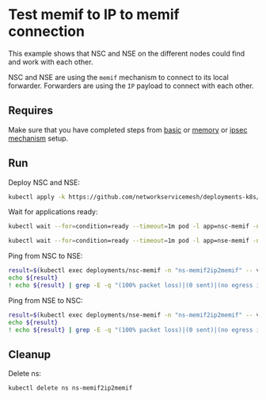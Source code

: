 # Test memif to IP to memif connection

This example shows that NSC and NSE on the different nodes could find and work with each other.

NSC and NSE are using the `memif` mechanism to connect to its local forwarder.
Forwarders are using the `IP` payload to connect with each other.

## Requires

Make sure that you have completed steps from [basic](../../basic) or [memory](../../memory) or [ipsec mechanism](../../ipsec_mechanism) setup.

## Run

Deploy NSC and NSE:
```bash
kubectl apply -k https://github.com/networkservicemesh/deployments-k8s/examples/use-cases/Memif2IP2Memif?ref=0cdb6ebc4467b7287700771a225a526d69b26013
```

Wait for applications ready:
```bash
kubectl wait --for=condition=ready --timeout=1m pod -l app=nsc-memif -n ns-memif2ip2memif
```
```bash
kubectl wait --for=condition=ready --timeout=1m pod -l app=nse-memif -n ns-memif2ip2memif
```

Ping from NSC to NSE:
```bash
result=$(kubectl exec deployments/nsc-memif -n "ns-memif2ip2memif" -- vppctl ping 172.16.1.100 repeat 4)
echo ${result}
! echo ${result} | grep -E -q "(100% packet loss)|(0 sent)|(no egress interface)"
```

Ping from NSE to NSC:
```bash
result=$(kubectl exec deployments/nse-memif -n "ns-memif2ip2memif" -- vppctl ping 172.16.1.101 repeat 4)
echo ${result}
! echo ${result} | grep -E -q "(100% packet loss)|(0 sent)|(no egress interface)"
```

## Cleanup

Delete ns:
```bash
kubectl delete ns ns-memif2ip2memif
```
